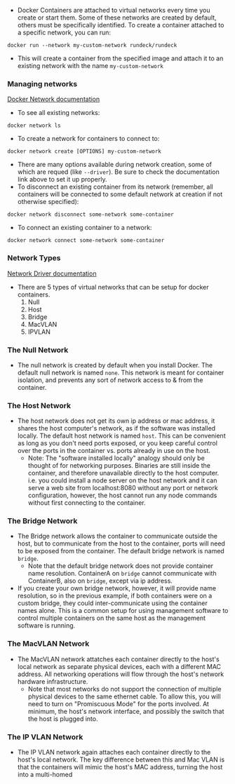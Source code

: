 - Docker Containers are attached to virtual networks every time you create or start them. Some of these networks are created by default, others must be specifically identified. To create a container attached to a specific network, you can run:
```shell
docker run --network my-custom-network rundeck/rundeck
```
- This will create a container from the specified image and attach it to an existing network with the name `my-custom-network`

### Managing networks
[Docker Network documentation](https://docs.docker.com/engine/reference/commandline/network/)
- To see all existing networks:
```shell
docker network ls
```
- To create a network for containers to connect to:
```shell
docker network create [OPTIONS] my-custom-network
```
- There are many options available during network creation, some of which are requed (like `--driver`). Be sure to check the documentation link above to set it up properly.
- To disconnect an existing container from its network (remember, all containers will be connected to some default network at creation if not otherwise specified):
```shell
docker network disconnect some-network some-container
```
- To connect an existing container to a network:
```shell
docker network connect some-network some-container
```

### Network Types
[Network Driver documentation](https://docs.docker.com/network/#network-drivers)
- There are 5 types of virtual networks that can be setup for docker containers.
	1. Null
	2. Host
	3. Bridge
	4. MacVLAN
	5. IPVLAN

### The Null Network
- The null network is created by default when you install Docker. The default null network is named `none`. This network is meant for container isolation, and prevents any sort of network access to & from the container.
### The Host Network
- The host network does not get its own ip address or mac address, it shares the host computer's network, as if the software was installed locally. The default host network is named `host`. This can be convenient as long as you don't need ports exposed, or you keep careful control over the ports in the container vs. ports already in use on the host.
	- Note: The "software installed locally" analogy should only be thought of for networking purposes. Binaries are still inside the container, and therefore unavailable directly to the host computer. i.e. you could install a node server on the host network and it can serve a web site from localhost:8080 without any port or network configuration, however, the host cannot run any node commands without first connecting to the container.
### The Bridge Network
- The Bridge network allows the container to communicate outside the host, but to communicate from the host to the container, ports will need to be exposed from the container. The default bridge network is named `bridge`.
	- Note that the default bridge network does not provide container name resolution. ContainerA on `bridge` cannot communicate with ContainerB, also on `bridge`, except via ip address.
- If you create your own bridge network, however, it will provide name resolution, so in the previous example, if both containers were on a custom bridge, they could inter-communicate using the container names alone. This is a common setup for using management software to control multiple containers on the same host as the management software is running.
### The MacVLAN Network
- The MacVLAN network attatches each container directly to the host's local network as separate physical devices, each with a different MAC address. All networking operations will flow through the host's network hardware infrastructure.
	- Note that most networks do not support the connection of multiple physical devices to the same ethernet cable. To allow this, you will need to turn on "Promiscuous Mode" for the ports involved. At minimum, the host's network interface, and possibly the switch that the host is plugged into.
### The IP VLAN Network
- The IP VLAN network again attaches each container directly to the host's local network. The key difference between this and Mac VLAN is that the containers will mimic the host's MAC address, turning the host into a multi-homed
	